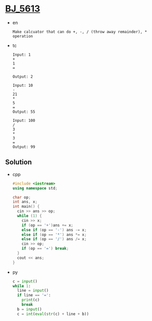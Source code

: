 # [BJ_5613](https://acmicpc.net/problem/5613)

* en

  ```en
  Make calcuator that can do +, -, / (throw away remainder), * operation
  ```

* tc

  ```tc
  Input: 1
  +
  1
  =

  Output: 2

  Input: 10
  -
  21
  *
  5
  =
  Output: 55

  Input: 100
  /
  3
  *
  3
  =
  Output: 99
  ```

## Solution

* cpp

  ```cpp
  #include <iostream>
  using namespace std;

  char op;
  int ans, x;
  int main() {
    cin >> ans >> op;
    while (1) {
      cin >> x;
      if (op == '+')ans += x;
      else if (op == '-') ans -= x;
      else if (op == '*') ans *= x;
      else if (op == '/') ans /= x;
      cin >> op;
      if (op == '=') break;
    }
    cout << ans;
  }
  ```

* py

  ```py
  c = input()
  while 1:
    line = input()
    if line == '=':
      print(c)
      break
    b = input()
    c = int(eval(str(c) + line + b))
  ```
